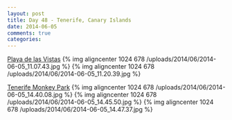 ```yaml
---
layout: post
title: Day 48 - Tenerife, Canary Islands
date: 2014-06-05
comments: true
categories: 
---
```

[Playa de las Vistas](http://en.wikipedia.org/wiki/Los_Cristianos)
{% img aligncenter 1024 678 /uploads/2014/06/2014-06-05_11.07.43.jpg %}
{% img aligncenter 1024 678 /uploads/2014/06/2014-06-05_11.20.39.jpg %}

[Tenerife Monkey Park](http://monkeypark.com)
{% img aligncenter 1024 678 /uploads/2014/06/2014-06-05_14.40.08.jpg %}
{% img aligncenter 1024 678 /uploads/2014/06/2014-06-05_14.45.50.jpg %}
{% img aligncenter 1024 678 /uploads/2014/06/2014-06-05_14.47.37.jpg %}
